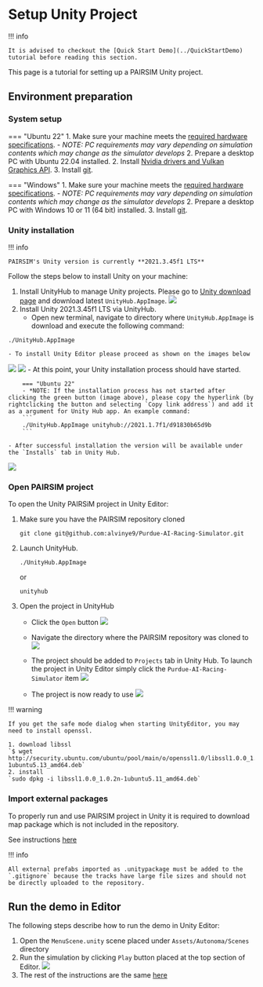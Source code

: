 # Setup Unity Project

!!! info

    It is advised to checkout the [Quick Start Demo](../QuickStartDemo) tutorial before reading this section.

This page is a tutorial for setting up a PAIRSIM Unity project.

## Environment preparation

### System setup

=== "Ubuntu 22"
    1. Make sure your machine meets the [required hardware specifications](https://docs.unity.cn/2021.1/Documentation/Manual/system-requirements.html).
        - *NOTE: PC requirements may vary depending on simulation contents which may change as the simulator develops*
    2. Prepare a desktop PC with Ubuntu 22.04 installed.
    2. Install [Nvidia drivers and Vulkan Graphics API](../QuickStartDemo/index.md).
    3. Install [git](https://git-scm.com/).

=== "Windows"
    1. Make sure your machine meets the [required hardware specifications](https://docs.unity.cn/2021.1/Documentation/Manual/system-requirements.html).
        - *NOTE: PC requirements may vary depending on simulation contents which may change as the simulator develops*
    2. Prepare a desktop PC with Windows 10 or 11 (64 bit) installed.
    3. Install [git](https://git-scm.com/).

### Unity installation

!!! info

    PAIRSIM's Unity version is currently **2021.3.45f1 LTS**

Follow the steps below to install Unity on your machine:

1. Install UnityHub to manage Unity projects. Please go to [Unity download page](https://unity3d.com/get-unity/download) and download latest `UnityHub.AppImage`.
![](image_1.png)
2. Install Unity 2021.3.45f1 LTS via UnityHub.
    - Open new terminal, navigate to directory where `UnityHub.AppImage` is download and execute the following command:
```
./UnityHub.AppImage
```
    - To install Unity Editor please proceed as shown on the images below
![](image_2.png)
![](image_3.png)
    - At this point, your Unity installation process should have started.

        === "Ubuntu 22"
        - *NOTE: If the installation process has not started after clicking the green button (image above), please copy the hyperlink (by rightclicking the button and selecting `Copy link address`) and add it as a argument for Unity Hub app. An example command:
        ```
        ./UnityHub.AppImage unityhub://2021.1.7f1/d91830b65d9b
        ```

    - After successful installation the version will be available under the `Installs` tab in Unity Hub.
![](image_5.png)

### Open PAIRSIM project

To open the Unity PAIRSiM project in Unity Editor:
1. Make sure you have the PAIRSIM repository cloned
    ```
    git clone git@github.com:alvinye9/Purdue-AI-Racing-Simulator.git
    ```

2. Launch UnityHub.
    ```
    ./UnityHub.AppImage
    ```
    or
    ```
    unityhub
    ```


3. Open the project in UnityHub
    - Click the `Open` button
![](image_6.png)

    - Navigate the directory where the PAIRSIM repository was cloned to
![](image_7.png)

    - The project should be added to `Projects` tab in Unity Hub. To launch the project in Unity Editor simply click the `Purdue-AI-Racing-Simulator` item
![](image_8.png)

    - The project is now ready to use
![](image_9.png)

!!! warning

    If you get the safe mode dialog when starting UnityEditor, you may need to install openssl.

    1. download libssl  
    `$ wget http://security.ubuntu.com/ubuntu/pool/main/o/openssl1.0/libssl1.0.0_1.0.2n-1ubuntu5.13_amd64.deb`
    2. install  
    `sudo dpkg -i libssl1.0.0_1.0.2n-1ubuntu5.11_amd64.deb`

### Import external packages

To properly run and use PAIRSIM project in Unity it is required to download map package which is not included in the repository.

See instructions [here](../../index.md)

!!! info

    All external prefabs imported as .unitypackage must be added to the `.gitignore` because the tracks have large file sizes and should not be directly uploaded to the repository.

## Run the demo in Editor

The following steps describe how to run the demo in Unity Editor:

1. Open the `MenuScene.unity` scene placed under `Assets/Autonoma/Scenes` directory
2. Run the simulation by clicking `Play` button placed at the top section of Editor.
![](image_13.png)
3. The rest of the instructions are the same [here](../../index.md)
<br><br><br><br>
